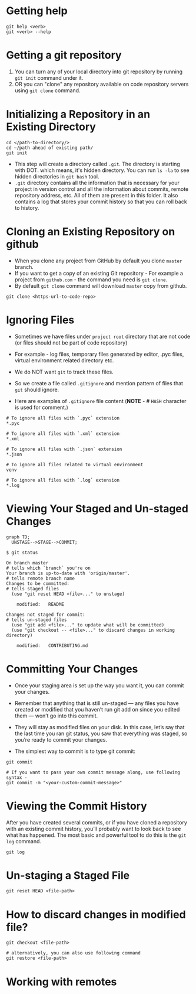 # Getting help

```shell
git help <verb>
git <verb> --help
```

# Getting a git repository 

1. You can turn any of your local directory into git repository by running `git init` command under it.
2. OR you can "clone" any repository available on code repository servers using `git clone` command.

# Initializing a Repository in an Existing Directory

```shell
cd </path-to-directory/>
cd ~/path ahead of existing path/
git init
```
- This step will create a directory called `.git`. The directory is starting with DOT. which means, it's hidden 
  directory. You can run `ls -la` to see hidden directories in `git bash` tool.
- `.git` directory contains all the information that is necessary for your project in version control and all the
  information about commits, remote repository address, etc. All of them are present in this folder. It also contains a
  log that stores your commit history so that you can roll back to history.


# Cloning an Existing Repository on github

- When you clone any project from GitHub by default you clone `master` branch.
- If you want to get a copy of an existing Git repository - For example a project from `github.com` -
  the command you need is `git clone`.
- By default `git clone` command will download `master` copy from github.

```shell
git clone <https-url-to-code-repo>
```

# Ignoring Files

- Sometimes we have files under `project root` directory that are not code 
  (or files should not be part of code repository)
- For example - log files, temporary files generated by editor, .pyc files, virtual environment related directory etc.

- We do NOT want `git` to track these files. 
- So we create a file called `.gitignore` and mention pattern of files that `git` should ignore.
- Here are examples of `.gitignore` file content (**NOTE** - # `HASH` character is used for comment.)

```shell
# To ignore all files with `.pyc` extension
*.pyc

# To ignore all files with `.xml` extension
*.xml

# To ignore all files with `.json` extension
*.json

# To ignore all files related to virtual environment
venv

# To ignore all files with `.log` extension
*.log
```

# Viewing Your Staged and Un-staged Changes

```mermaid
graph TD;
  UNSTAGE-->STAGE-->COMMIT;
```

```shell
$ git status
```
```
On branch master                                                                       # tells which `branch` you're on
Your branch is up-to-date with 'origin/master'.                                        # tells remote branch name
Changes to be committed:                                                               # tells staged files
  (use "git reset HEAD <file>..." to unstage)

    modified:   README

Changes not staged for commit:                                                         # tells un-staged files
  (use "git add <file>..." to update what will be committed)
  (use "git checkout -- <file>..." to discard changes in working directory)

    modified:   CONTRIBUTING.md
```

# Committing Your Changes

- Once your staging area is set up the way you want it, you can commit your changes.

- Remember that anything that is still un-staged — any files you have created or modified that you haven’t run git add
  on since you edited them — won’t go into this commit.
- They will stay as modified files on your disk. In this case, let’s say that the last time you ran git status, you saw
  that everything was staged, so you’re ready to commit your changes.
- The simplest way to commit is to type git commit:
```shell
git commit

# If you want to pass your own commit message along, use following syntax -
git commit -m "<your-custom-commit-message>"
```

# Viewing the Commit History

After you have created several commits, or if you have cloned a repository with an existing commit history, 
you’ll probably want to look back to see what has happened. The most basic and powerful tool to do this is the
`git log` command.
```shell
git log
```

# Un-staging a Staged File

```shell
git reset HEAD <file-path>
```

# How to discard changes in modified file?
```shell
git checkout <file-path>

# alternatively, you can also use following command
git restore <file-path>
```

# Working with remotes

